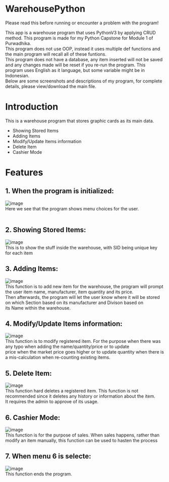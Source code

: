 # WarehousePython
Please read this before running or encounter a problem with the program!

This app is a warehouse program that uses PythonV3 by applying CRUD method. This program is made for my Python Capstone for Module 1 of Purwadhika. <br />
This program does not use OOP, instead it uses multiple def functions and the main program will recall all of these funtions. <br /> 
This program does not have a database, any item inserted will not be saved and any changes made will be reset if you re-run the program.
This program uses English as it language, but some variable might be in Indonesian.
<br />
Below are some screenshots and descriptions of my program, for complete details, please view/download the main file.
# Introduction
This is a warehouse program that stores graphic cards as its main data.
* Showing Stored Items
* Adding Items
* Modify/Update Items information
* Delete Item
* Cashier Mode

# Features
## 1. When the program is initialized:
![image](https://github.com/nneguita/WarehousePython/assets/142083724/3a41ef30-aa72-4e6e-89d8-9ee5d305ca97) <br />
Here we see that the program shows menu choices for the user. <br />
<br />
## 2. Showing Stored Items:
![image](https://github.com/nneguita/WarehousePython/assets/142083724/f9893134-c796-41da-af46-0b4f8c5b62ca) <br />
This is to show the stuff inside the warehouse, with SID being unique key for each item
<br />
## 3. Adding Items:
![image](https://github.com/nneguita/WarehousePython/assets/142083724/31d97f61-0f1a-4bf5-93e8-e76660057cee) <br />
This function is to add new item for the warehouse, the program will prompt the user item name, manufacturer, item quantity and its price. <br />
Then afterwards, the program will let the user know where it will be stored on which Section based on its manufacturer and Divison based on <br />
its Name within the warehouse.
<br />
## 4. Modify/Update Items information:
![image](https://github.com/nneguita/WarehousePython/assets/142083724/fab30a6d-95f0-456a-bc17-ec65059540c9) <br />
This function is to modify registered item. For the purpose when there was any typo when adding the name/quantity/price or to update <br />
price when the market price goes higher or to update quantity when there is a mis-calculation when re-counting existing items.
<br />
## 5. Delete Item:
![image](https://github.com/nneguita/WarehousePython/assets/142083724/feedeebf-e8ce-4500-8337-fcdd598dc89c) <br />
This function hard deletes a registered item. This function is not recommended since it deletes any history or information about the item. <br />
It requires the admin to approve of its usage.
<br />
## 6. Cashier Mode:
![image](https://github.com/nneguita/WarehousePython/assets/142083724/36f388e6-bdfd-494e-a07f-dd14da1a967f) <br />
This function is for the purpose of sales. When sales happens, rather than modify an item manually, this function can be used to hasten the process <br />
## 7. When menu 6 is selecte:
![image](https://github.com/nneguita/WarehousePython/assets/142083724/b8e738b2-6c27-4107-8e69-34dc20c0896a) <br />
This function ends the program.



